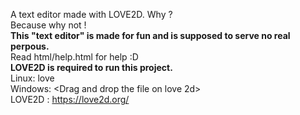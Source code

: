 A text editor made with LOVE2D.
Why ?<br>
Because why not !<br>
**This "text editor" is made for fun and is supposed to serve no real perpous.**<br>
Read html/help.html for help :D<br>
**LOVE2D is required to run this project.**<br>
Linux: love <path to folder><br>
Windows: <Drag and drop the file on love 2d><br>
LOVE2D : https://love2d.org/

